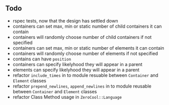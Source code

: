 Todo
----

* rspec tests, now that the design has settled down
* containers can set max, min or static number of child containers it can contain
* containers will randomly choose number of child containers if not specified
* containers can set max, min or static number of elements it can contain
* containers will randomly choose number of elements if not specified
* contains can have `position`
* containers can specify likelyhood they will appear in a parent
* elements can specify likelyhood they will appear in a parent
* refactor `include_times` in to module resuable between `Container` and `Element` classes
* refactor `prepend_newlines`, `append_newlines` in to module reusable between `Container` and `Element` classes
* refactor Class Method usage in `ZeroCool::Language`
